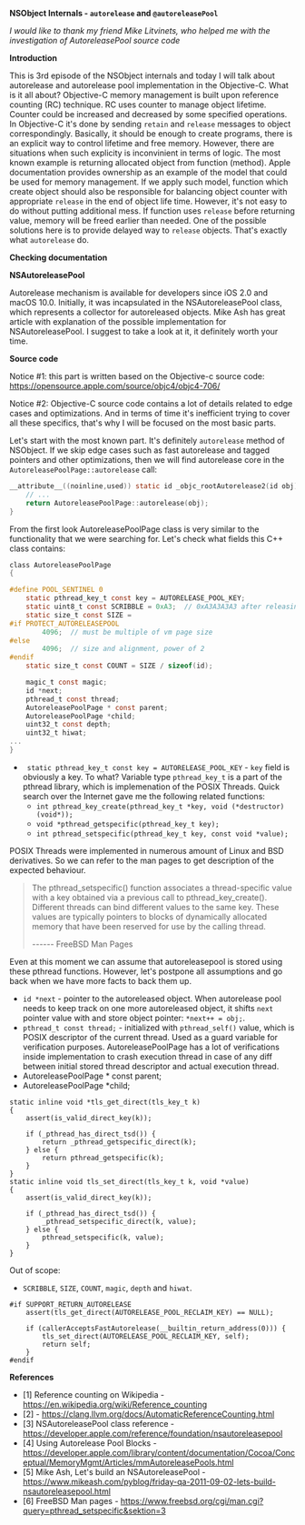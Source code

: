 **NSObject Internals - `autorelease` and `@autoreleasePool`**

*I would like to thank my friend Mike Litvinets, who helped me with the investigation of AutoreleasePool source code*

**Introduction**

This is 3rd episode of the NSObject internals and today I will talk about autorelease and autorelease pool implementation in the Objective-C.
What is it all about? Objective-C memory management is built upon reference counting (RC) technique. RC uses counter to manage object lifetime.
Counter could be increased and decreased by some specified operations. In Objective-C it's done by sending `retain` and `release` messages to object correspondingly. 
Basically, it should be enough to create programs, there is an explicit way to control lifetime and free memory. 
However, there are situations when such explicity is inconvinient in terms of logic. The most known example is returning allocated object from function (method). 
Apple documentation provides ownership as an example of the model that could be used for memory management. If we apply such model, function which create object should also
be responsible for balancing object counter with appropriate `release` in the end of object life time. 
However, it's not easy to do without putting additional mess. If function uses `release` before returning value, memory will be freed earlier than needed.
One of the possible solutions here is to provide delayed way to `release` objects. That's exactly what `autorelease` do.

**Checking documentation**



**NSAutoreleasePool**

Autorelease mechanism is available for developers since iOS 2.0 and macOS 10.0. Initially, it was incapsulated in the NSAutoreleasePool class, which represents a collector for autoreleased objects.
Mike Ash has great article with explanation of the possible implementation for NSAutoreleasePool. I suggest to take a look at it, it definitely worth your time.

**Source code**

Notice #1: this part is written based on the Objective-c source code: https://opensource.apple.com/source/objc4/objc4-706/

Notice #2: Objective-C source code contains a lot of details related to edge cases and optimizations. And in terms of time it's inefficient trying to cover all these specifics, that's why I will be focused on the most basic parts.

Let's start with the most known part. It's definitely `autorelease` method of NSObject. If we skip edge cases such as fast autorelease and tagged pointers and other optimizations, then we will find autorelease core in the `AutoreleasePoolPage::autorelease` call:

```objective-c
__attribute__((noinline,used)) static id _objc_rootAutorelease2(id obj) {
    // ...
    return AutoreleasePoolPage::autorelease(obj);
}
```

From the first look AutoreleasePoolPage class is very similar to the functionality that we were searching for. Let's check what fields this C++ class contains:

```objective-c
class AutoreleasePoolPage 
{

#define POOL_SENTINEL 0
    static pthread_key_t const key = AUTORELEASE_POOL_KEY;
    static uint8_t const SCRIBBLE = 0xA3;  // 0xA3A3A3A3 after releasing
    static size_t const SIZE = 
#if PROTECT_AUTORELEASEPOOL
        4096;  // must be multiple of vm page size
#else
        4096;  // size and alignment, power of 2
#endif
    static size_t const COUNT = SIZE / sizeof(id);

    magic_t const magic;
    id *next;
    pthread_t const thread;
    AutoreleasePoolPage * const parent;
    AutoreleasePoolPage *child;
    uint32_t const depth;
    uint32_t hiwat;
...
}
```

- ` static pthread_key_t const key = AUTORELEASE_POOL_KEY` - `key` field is obviously a key. To what? Variable type `pthread_key_t` is a part of the pthread library, which is implemenation of the POSIX Threads. Quick search over the Internet gave me the following related functions:
  - `int pthread_key_create(pthread_key_t *key, void (*destructor)(void*));`
  - `void *pthread_getspecific(pthread_key_t key);`
  - `int pthread_setspecific(pthread_key_t key, const void *value);`

POSIX Threads were implemented in numerous amount of Linux and BSD derivatives. So we can refer to the man pages to get description of the expected behaviour.

> The pthread_setspecific() function	associates a thread-specific value
> with a key	obtained via a previous	call to	pthread_key_create().  Different 
> threads can bind different values to the same key.  These values are
> typically pointers	to blocks of dynamically allocated memory that have
> been reserved for use by the calling thread.
>
> ------ FreeBSD Man Pages

Even at this moment we can assume that autoreleasepool is stored using these pthread functions. However, let's postpone all assumptions and go back when we have more facts to back them up. 

- `id *next` - pointer to the autoreleased object. When autorelease pool needs to keep track on one more autoreleased object, it shifts `next` pointer value with and store object pointer: `*next++ = obj;`.
- `pthread_t const thread;` - initialized with `pthread_self()` value, which is POSIX descriptor of the current thread. Used as a guard variable for verification purposes. AutoreleasePoolPage has a lot of verifications inside implementation to crash execution thread in case of any diff between initial stored thread descriptor and actual execution thread.
- AutoreleasePoolPage * const parent;
- AutoreleasePoolPage *child;


```
static inline void *tls_get_direct(tls_key_t k) 
{ 
    assert(is_valid_direct_key(k));

    if (_pthread_has_direct_tsd()) {
        return _pthread_getspecific_direct(k);
    } else {
        return pthread_getspecific(k);
    }
}
static inline void tls_set_direct(tls_key_t k, void *value) 
{ 
    assert(is_valid_direct_key(k));

    if (_pthread_has_direct_tsd()) {
        _pthread_setspecific_direct(k, value);
    } else {
        pthread_setspecific(k, value);
    }
}
```

Out of scope:

- `SCRIBBLE`, `SIZE`, `COUNT`, `magic`, `depth` and `hiwat`.

```
#if SUPPORT_RETURN_AUTORELEASE
    assert(tls_get_direct(AUTORELEASE_POOL_RECLAIM_KEY) == NULL);

    if (callerAcceptsFastAutorelease(__builtin_return_address(0))) {
        tls_set_direct(AUTORELEASE_POOL_RECLAIM_KEY, self);
        return self;
    }
#endif
```

**References**

- [1] Reference counting on Wikipedia - https://en.wikipedia.org/wiki/Reference_counting
- [2] - https://clang.llvm.org/docs/AutomaticReferenceCounting.html
- [3] NSAutoreleasePool class reference - https://developer.apple.com/reference/foundation/nsautoreleasepool
- [4] Using Autorelease Pool Blocks - https://developer.apple.com/library/content/documentation/Cocoa/Conceptual/MemoryMgmt/Articles/mmAutoreleasePools.html
- [5] Mike Ash, Let's build an NSAutoreleasePool - https://www.mikeash.com/pyblog/friday-qa-2011-09-02-lets-build-nsautoreleasepool.html
- [6] FreeBSD Man pages - https://www.freebsd.org/cgi/man.cgi?query=pthread_setspecific&sektion=3
